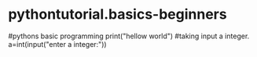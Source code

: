 # pythontutorial.basics-beginners
#pythons basic programming
print("hellow world")
#taking input a integer.
a=int(input("enter a integer:"))
